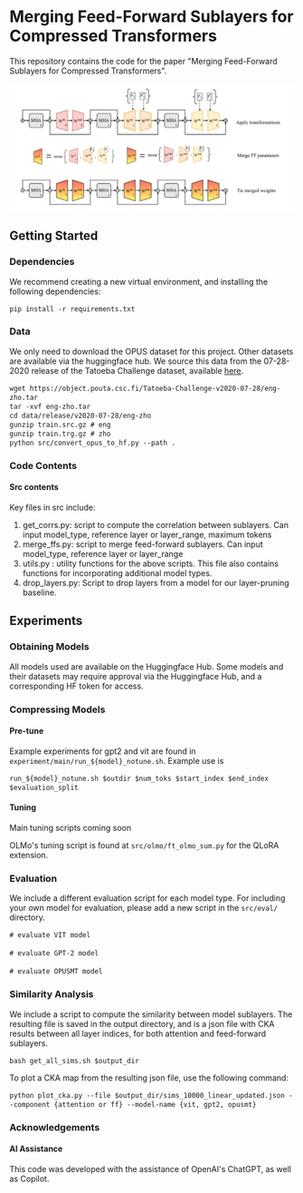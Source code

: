 # Merging Feed-Forward Sublayers for Compressed Transformers

This repository contains the code for the paper "Merging Feed-Forward Sublayers for Compressed Transformers". 

![summary figure](overview.png)

## Getting Started

### Dependencies

We recommend creating a new virtual environment, and installing the following dependencies:
 
```
pip install -r requirements.txt
```

### Data
We only need to download the OPUS dataset for this project. Other datasets are available via the huggingface hub. We source this data from the 07-28-2020 release of the Tatoeba Challenge dataset, available [here](https://github.com/Helsinki-NLP/Tatoeba-Challenge/blob/d34a89ac102fd236503a1911dd1050564bf4e682/data/subsets/v2020-07-28/highest.md). 

```
wget https://object.pouta.csc.fi/Tatoeba-Challenge-v2020-07-28/eng-zho.tar
tar -xvf eng-zho.tar
cd data/release/v2020-07-28/eng-zho
gunzip train.src.gz # eng
gunzip train.trg.gz # zho
python src/convert_opus_to_hf.py --path .
```

### Code Contents

#### Src contents

Key files in src include:
1. get_corrs.py: script to compute the correlation between sublayers. Can input model_type, reference layer or layer_range, maximum tokens 
2. merge_ffs.py: script to merge feed-forward sublayers. Can input model_type, reference layer or layer_range
3. utils.py : utility functions for the above scripts. This file also contains functions for incorporating additional model types.
4. drop_layers.py: Script to drop layers from a model for our layer-pruning baseline.

## Experiments

### Obtaining Models  

All models used are available on the Huggingface Hub. Some models and their datasets may require approval via the Huggingface Hub, and a corresponding HF token for access. 

### Compressing Models

#### Pre-tune

Example experiments for gpt2 and vit are found in ``experiment/main/run_${model}_notune.sh``. Example use is
```
run_${model}_notune.sh $outdir $num_toks $start_index $end_index $evaluation_split
```

#### Tuning

Main tuning scripts coming soon

OLMo's tuning script is found at ``src/olmo/ft_olmo_sum.py`` for the QLoRA extension. 

### Evaluation

We include a different evaluation script for each model type. For including your own model for evaluation, please add a new script in the ``src/eval/`` directory.

```
# evaluate VIT model

# evaluate GPT-2 model

# evaluate OPUSMT model

```

### Similarity Analysis

We include a script to compute the similarity between model sublayers. The resulting file is saved in the output directory, and is a json file with CKA results between all layer indices, for both attention and feed-forward sublayers. 

```
bash get_all_sims.sh $output_dir 
```

To plot a CKA map from the resulting json file, use the following command: 

```
python plot_cka.py --file $output_dir/sims_10000_linear_updated.json --component {attention or ff} --model-name {vit, gpt2, opusmt}
```
### Acknowledgements

#### AI Assistance
This code was developed with the assistance of OpenAI's ChatGPT, as well as Copilot.
